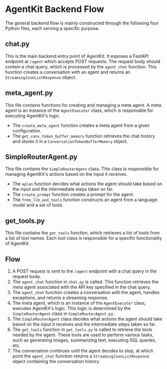 # AgentKit Backend Flow

The general backend flow is mainly constructed through the following four Python files, each serving a specific purpose.

## chat.py

This is the main backend entry point of AgentKit. It exposes a FastAPI endpoint at `/agent` which accepts POST requests.
The request body should contain a chat query, which is processed by the `agent_chat` function. This function creates a
conversation with an agent and returns an `StreamingJsonListResponse` object.

## meta_agent.py

This file contains functions for creating and managing a meta agent. A meta agent is an instance of the `AgentExecutor`
class, which is responsible for executing AgentKit's logic.
- The `create_meta_agent` function creates a meta agent from a given configuration.
- The `get_conv_token_buffer_memory` function retrieves the chat history and stores it in a
`ConversationTokenBufferMemory` object.

## SimpleRouterAgent.py

This file contains the `SimpleRouterAgent` class. This class is
responsible for managing AgentKit's actions based on the input it receives.
- The `aplan` function decides what actions the agent should take based on the input and the intermediate steps taken so far.
- The `create_prompt` function creates a prompt for the agent.
- The `from_llm_and_tools` function constructs an agent from a language model and a set of tools.

## get_tools.py

This file contains the `get_tools` function, which retrieves a list of tools from a list of tool names. Each tool class
is responsible for a specific functionality of AgentKit.

## Flow

1. A POST request is sent to the `/agent` endpoint with a chat query in the request body.
2. The `agent_chat` function in `chat.py` is called. This function retrieves the meta agent associated with the API key
specified in the chat query.
3. The `agent_chat` function creates a conversation with the agent, handles exceptions, and returns a streaming response.
4. The meta agent, which is an instance of the `AgentExecutor` class, executes AgentKit's logic. This logic is
determined by the `SimpleRouterAgent` class in `SimpleRouterAgent.py`.
5. The `SimpleRouterAgent` class decides what actions the agent should take based on the input it receives and the
intermediate steps taken so far.
6. The `get_tools` function in `get_tools.py` is called to retrieve the tools needed by the agent. These tools are used
to perform various tasks, such as generating images, summarizing text, executing SQL queries, etc.
7. The conversation continues until the agent decides to stop, at which point the `agent_chat` function returns a
`StreamingJsonListResponse` object containing the conversation history.
